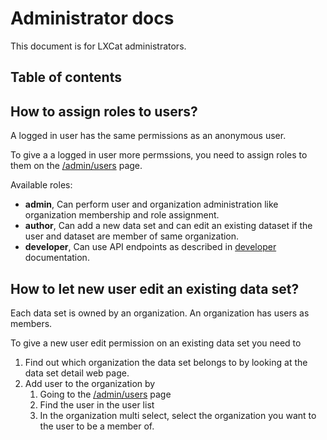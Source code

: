 # Administrator docs

This document is for LXCat administrators.

## Table of contents

## How to assign roles to users?

A logged in user has the same permissions as an anonymous user.

To give a a logged in user more permssions, you need to assign roles to them on the [/admin/users](/admin/users) page.

Available roles:

* **admin**, Can perform user and organization administration like organization membership and role assignment.
* **author**, Can add a new data set and can edit an existing dataset if the user and dataset are member of same organization.
* **developer**, Can use API endpoints as described in [developer](developer) documentation.

## How to let new user edit an existing data set?

Each data set is owned by an organization. An organization has users as members.

To give a new user edit permission on an existing data set you need to

1. Find out which organization the data set belongs to by looking at the data set detail web page.
2. Add user to the organization by 
   1. Going to the [/admin/users](/admin/users) page
   2. Find the user in the user list
   3. In the organization multi select, select the organization you want to the user to be a member of.
